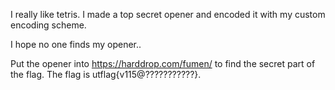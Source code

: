 I really like tetris. I made a top secret opener and encoded it with my custom encoding scheme.

I hope no one finds my opener..

Put the opener into https://harddrop.com/fumen/ to find the secret part of the flag. The flag is utflag{v115@???????????}.
